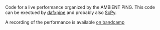 Code for a live performance organized by the AMBiENT PiNG. This code can be exectued by [dafxpipe](https://github.com/nwoeanhinnogaehr/dafxpipe) and probably also [ScPy](https://github.com/nwoeanhinnogaehr/ScPy).

A recording of the performance is available [on bandcamp](https://cndpoint.bandcamp.com/album/ping-06-13-18)
